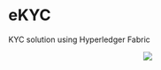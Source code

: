 # eKYC
KYC solution using Hyperledger Fabric

<p align="center">
  
  <img src="https://res.cloudinary.com/lorransutter/image/upload/v1593367650/eKYC/State_diagram.png"/>
  
</p>
